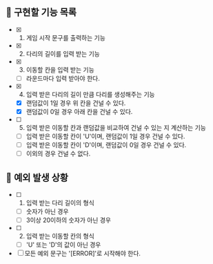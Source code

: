## 📌 구현할 기능 목록

- [x] 1. 게임 시작 문구를 출력하는 기능

- [x] 2. 다리의 길이를 입력 받는 기능

- [x] 3. 이동할 칸을 입력 받는 기능
  - [ ] 라운드마다 입력 받아야 한다.

- [x] 4. 입력 받은 다리의 길이 만큼 다리를 생성해주는 기능
  - [x] 랜덤값이 1일 경우 위 칸을 건널 수 있다. 
  - [x] 랜덤값이 0일 경우 아래 칸을 건널 수 있다.

- [ ] 5. 입력 받은 이동할 칸과 랜덤값을 비교하여 건널 수 있는 지 계산하는 기능
  - [ ] 입력 받은 이동할 칸이 'U'이며, 랜덤값이 1일 경우 건널 수 있다.
  - [ ] 입력 받은 이동할 칸이 'D'이며, 랜덤값이 0일 경우 건널 수 있다.
  - [ ] 이외의 경우 건널 수 없다.

## 🎯 예외 발생 상황

- [ ] 1. 입력 받는 다리 길이의 형식
  - [ ] 숫자가 아닌 경우
  - [ ] 3이상 20이하의 숫자가 아닌 경우

- [ ] 2. 입력 받는 이동할 칸의 형식
  - [ ] 'U' 또는 'D'의 값이 아닌 경우

- [ ] 모든 예외 문구는 '[ERROR]'로 시작해야 한다.